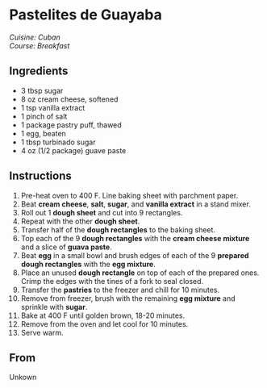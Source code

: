 # Pastelites de Guayaba

_Cuisine:  Cuban_<br />
_Course:  Breakfast_

## Ingredients

- 3 tbsp sugar
- 8 oz cream cheese, softened
- 1 tsp vanilla extract
- 1 pinch of salt
- 1 package pastry puff, thawed
- 1 egg, beaten
- 1 tbsp turbinado sugar
- 4 oz (1/2 package) guave paste

## Instructions

1. Pre-heat oven to 400 F.  Line baking sheet with parchment paper.
1. Beat **cream cheese**, **salt**, **sugar**, and **vanilla extract** in a stand mixer.
1. Roll out 1 **dough sheet** and cut into 9 rectangles.
1. Repeat with the other **dough sheet**.
1. Transfer half of the **dough rectangles** to the baking sheet.
1. Top each of the 9 **dough rectangles** with the **cream cheese mixture** and a slice of **guava paste**.
1. Beat **egg** in a small bowl and brush edges of each of the 9 **prepared dough rectangles** with the **egg mixture**.
1. Place an unused **dough rectangle** on top of each of the prepared ones.  Crimp the edges with the tines of a fork to seal closed.
1. Transfer the **pastries** to the freezer and chill for 10 minutes.
1. Remove from freezer, brush with the remaining **egg mixture** and sprinkle with **sugar**.
1. Bake at 400 F until golden brown, 18-20 minutes.
1. Remove from the oven and let cool for 10 minutes.
1. Serve warm.

## From

Unkown